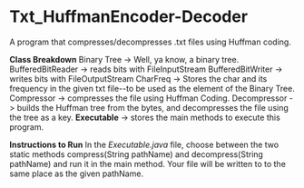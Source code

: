 # Txt_HuffmanEncoder-Decoder
A program that compresses/decompresses .txt files using Huffman coding.

**Class Breakdown**
Binary Tree -> Well, ya know, a binary tree.
BufferedBitReader -> reads bits with FileInputStream
BufferedBitWriter -> writes bits with FileOutputStream
CharFreq -> Stores the char and its frequency in the given txt file--to be used as the element of the Binary Tree.
Compressor -> compresses the file using Huffman Coding.
Decompressor -> builds the Huffman tree from the bytes, and decompresses the file using the tree as a key.
**Executable** -> stores the main methods to execute this program.

**Instructions to Run**
In the _Executable.java_ file, choose between the two static methods compress(String pathName) and decompress(String pathName) and run it in the main method. Your file will be written to to the same place as the given pathName.
